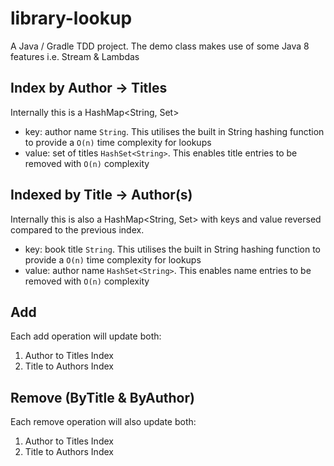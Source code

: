 # library-lookup
A Java / Gradle TDD project. The demo class makes use of some Java 8 features i.e. Stream & Lambdas

## Index by Author -> Titles
Internally this is a HashMap<String, Set<String>>
- key: author name `String`. This utilises the built in String hashing function to provide a `O(n)` time complexity for lookups
- value: set of titles `HashSet<String>`. This enables title entries to be removed with `O(n)` complexity

## Indexed by Title -> Author(s)
Internally this is also a HashMap<String, Set<String>> with keys and value reversed compared to the previous index.
- key: book title `String`. This utilises the built in String hashing function to provide a `O(n)` time complexity for lookups
- value: author name `HashSet<String>`. This enables name entries to be removed with `O(n)` complexity

## Add
Each add operation will update both: 
  1. Author to Titles Index
  2. Title to Authors Index

## Remove (ByTitle & ByAuthor)
Each remove operation will also update both: 
  1. Author to Titles Index
  2. Title to Authors Index

